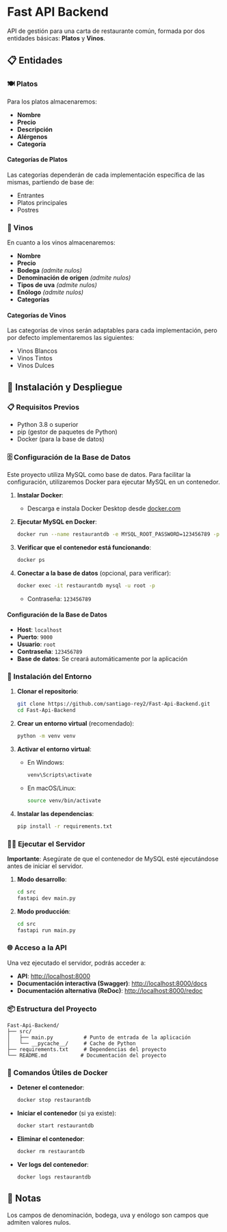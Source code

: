 # Fast API Backend

API de gestión para una carta de restaurante común, formada por dos entidades básicas: **Platos** y **Vinos**.

## 📋 Entidades

### 🍽️ Platos

Para los platos almacenaremos:

- **Nombre**
- **Precio**
- **Descripción**
- **Alérgenos**
- **Categoría**

#### Categorías de Platos

Las categorías dependerán de cada implementación específica de las mismas, partiendo de base de:

- Entrantes
- Platos principales
- Postres

### 🍷 Vinos

En cuanto a los vinos almacenaremos:

- **Nombre**
- **Precio**
- **Bodega** *(admite nulos)*
- **Denominación de origen** *(admite nulos)*
- **Tipos de uva** *(admite nulos)*
- **Enólogo** *(admite nulos)*
- **Categorías**

#### Categorías de Vinos

Las categorías de vinos serán adaptables para cada implementación, pero por defecto implementaremos las siguientes:

- Vinos Blancos
- Vinos Tintos
- Vinos Dulces

## 🚀 Instalación y Despliegue

### 📋 Requisitos Previos

- Python 3.8 o superior
- pip (gestor de paquetes de Python)
- Docker (para la base de datos)

### 🗄️ Configuración de la Base de Datos

Este proyecto utiliza MySQL como base de datos. Para facilitar la configuración, utilizaremos Docker para ejecutar MySQL en un contenedor.

1. **Instalar Docker**:
   - Descarga e instala Docker Desktop desde [docker.com](https://www.docker.com/products/docker-desktop)

2. **Ejecutar MySQL en Docker**:

   ```bash
   docker run --name restaurantdb -e MYSQL_ROOT_PASSWORD=123456789 -p 9000:3306 -d mysql
   ```

3. **Verificar que el contenedor está funcionando**:

   ```bash
   docker ps
   ```

4. **Conectar a la base de datos** (opcional, para verificar):

   ```bash
   docker exec -it restaurantdb mysql -u root -p
   ```

   - Contraseña: `123456789`

#### Configuración de la Base de Datos

- **Host**: `localhost`
- **Puerto**: `9000`
- **Usuario**: `root`
- **Contraseña**: `123456789`
- **Base de datos**: Se creará automáticamente por la aplicación

### 🔧 Instalación del Entorno

1. **Clonar el repositorio**:

   ```bash
   git clone https://github.com/santiago-rey2/Fast-Api-Backend.git
   cd Fast-Api-Backend
   ```

2. **Crear un entorno virtual** (recomendado):

   ```bash
   python -m venv venv
   ```

3. **Activar el entorno virtual**:

   - En Windows:

     ```bash
     venv\Scripts\activate
     ```

   - En macOS/Linux:

     ```bash
     source venv/bin/activate
     ```

4. **Instalar las dependencias**:

   ```bash
   pip install -r requirements.txt
   ```

### 🏃‍♂️ Ejecutar el Servidor

**Importante**: Asegúrate de que el contenedor de MySQL esté ejecutándose antes de iniciar el servidor.

1. **Modo desarrollo**:

   ```bash
   cd src
   fastapi dev main.py
   ```

2. **Modo producción**:

   ```bash
   cd src
   fastapi run main.py
   ```

### 🌐 Acceso a la API

Una vez ejecutado el servidor, podrás acceder a:

- **API**: [http://localhost:8000](http://localhost:8000)
- **Documentación interactiva (Swagger)**: [http://localhost:8000/docs](http://localhost:8000/docs)
- **Documentación alternativa (ReDoc)**: [http://localhost:8000/redoc](http://localhost:8000/redoc)

### 📦 Estructura del Proyecto

```text
Fast-Api-Backend/
├── src/
│   ├── main.py          # Punto de entrada de la aplicación
│   └── __pycache__/     # Cache de Python
├── requirements.txt     # Dependencias del proyecto
└── README.md           # Documentación del proyecto
```

### 🐳 Comandos Útiles de Docker

- **Detener el contenedor**:

  ```bash
  docker stop restaurantdb
  ```

- **Iniciar el contenedor** (si ya existe):

  ```bash
  docker start restaurantdb
  ```

- **Eliminar el contenedor**:

  ```bash
  docker rm restaurantdb
  ```

- **Ver logs del contenedor**:

  ```bash
  docker logs restaurantdb
  ```

## 📝 Notas

Los campos de denominación, bodega, uva y enólogo son campos que admiten valores nulos.
